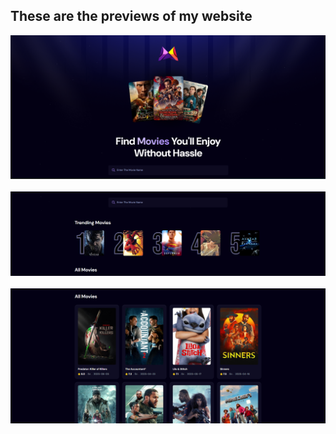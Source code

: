 <html>
<h2>These are the previews of my website</h2>
<div>
<img src="./preview-1.png"/> <br/><br/>
<img src="./preview-2.png"/> <br/><br/>
<img src="./preview-3.png"/>
</div>
</html>
